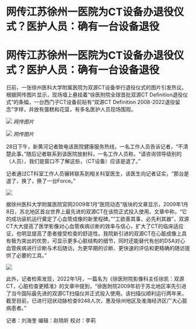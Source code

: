 # 网传江苏徐州一医院为CT设备办退役仪式？医护人员：确有一台设备退役

# 网传江苏徐州一医院为CT设备办退役仪式？医护人员：确有一台设备退役

日前，一张徐州医科大学附属医院为双源CT设备举行退役仪式的图片引发热议。根据网传图片显示，现场墙上悬挂着“徐医附院全球首批双源CT
Definition退役仪式”的条幅，一台西门子CT设备前贴有“双源CT Definition
2008-2022退役留念”字样，并放有蛋糕和花篮，有多名医护人员现场围观。

![](https://inews.gtimg.com/news_bt/ONAfBX8PvecbHk89c2bh_rpGW_FEvWcXBYbRWy1YBKzMEAA/1000)
_网传图片_

![](https://inews.gtimg.com/news_bt/OY7VC3c9cMsbQf6J-HlHN_2U4sKTQUi2GTLFjyKPPx6B8AA/1000)
_网传图片_

28日下午，新黄河记者致电该医院健康服务热线，一名工作人员告诉记者，“不清楚此事。”随后记者联系到该医院放射科，一名工作人员称，“请咨询领导级别的（人员），我们是窗口不了解这些，（CT设备）应该是退了。”

记者通过CT科室工作人员辗转联系到相关科室医生，该医生向记者证实，“那台是退了，换了，换了一台Force。”

![](https://inews.gtimg.com/news_bt/OODOJ0x4zzGclgPf6RJlybYNSTfbIIigDAoUqEfPH0ED8AA/1000)

据徐州医科大学附属医院官网2009年1月“医院动态”版块的文章显示，2009年1月8日，苏北地区首台世界上最先进的双源CT在该院正式投入使用。文章中称，“它的成功装机运行奠定了心血管成像的新里程碑。”“工欲善其事，必先利其器”，双源CT大大提高了医学影像对心血管疾病诊断的效率与信心，扩大了CT的临床适应证，也明显提高了患者接受检查的舒适性。我院新引进的双源CT在心脏成像上具有极为突出的优势，可显示更多心脏结构的细节，同时还能替代有创的DSA对心血管疾病进行诊断与术后随访。为更早期的诊断、更快速的评估和更精确的随访提供了必要的工具。”

![](https://inews.gtimg.com/news_bt/O1Jpy6TQxCCiUtv8dVA70ytUc4HubrODcXH0fO8hM6_pEAA/1000)

此外，记者检索发现，2022年1月，一篇名为《徐医附院影像科主任徐凯：双源CT，心脏检查更精准》的文章中提到，“徐医附院2009年初于苏北地区率先引进了当今国际最先进的双源CT扫描仪并正式投入使用。该扫描仪顺利运行两年来，截至目前，已进行冠状动脉检查9248人次，惠及徐州地区及淮海经济区广大心脏病患者。”

记者：刘海奎 编辑：赵晓昕 校对：李莉

